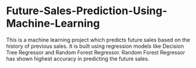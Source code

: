 # Future-Sales-Prediction-Using-Machine-Learning
This is a machine learning project which predicts future sales based on the history of previous sales. It is built using regression models like Decision Tree Regressor and Random Forest Regressor. Random Forest Regressor has shown highest accuracy in predicting the future sales. 
